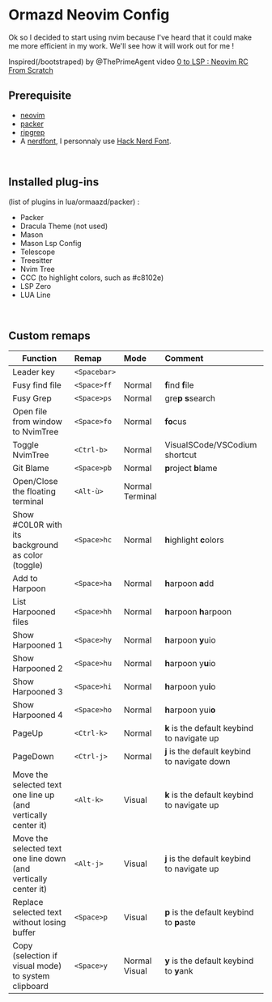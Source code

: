 # Ormazd Neovim Config

Ok so I decided to start using nvim because I've heard that it could make me more efficient in my work. We'll see how it will work out for me !

Inspired(/bootstraped) by @ThePrimeAgent video [0 to LSP : Neovim RC From Scratch](https://www.youtube.com/watch?v=w7i4amO\_zaE)

## Prerequisite

- [neovim](https://github.com/neovim/neovim)
- [packer](https://github.com/wbthomason/packer.nvim)
- [ripgrep](https://github.com/BurntSushi/ripgrep)
- A [nerdfont](https://www.nerdfonts.com/font-downloads), I personnaly use [Hack Nerd Font](https://github.com/ryanoasis/nerd-fonts/releases/download/v3.0.2/Hack.zip).

<br>

## Installed plug-ins

(list of plugins in lua/ormaazd/packer) :
- Packer
- Dracula Theme (not used)
- Mason
- Mason Lsp Config
- Telescope
- Treesitter
- Nvim Tree
- CCC (to highlight colors, such as #c8102e)
- LSP Zero
- LUA Line

<br>

## Custom remaps

Function | Remap | Mode | Comment
---------|:------|:-----|:-------|
Leader key | `<Spacebar>` |   |   |
Fusy find file | `<Space>ff`| Normal | **f**ind **f**ile
Fusy Grep | `<Space>ps`| Normal | gre**p** **s**search
Open file from window to NvimTree | `<Space>fo`| Normal | **fo**cus
Toggle NvimTree | `<Ctrl-b>` | Normal | VisualSCode/VSCodium shortcut
Git Blame | `<Space>pb`| Normal | **p**roject **b**lame
Open/Close the floating terminal | `<Alt-ù>` | Normal<br>Terminal |  |
Show #C0L0R with its background as color (toggle) | `<Space>hc` | Normal | **h**ighlight **c**olors
Add to Harpoon | `<Space>ha` | Normal | **h**arpoon **a**dd
List Harpooned files | `<Space>hh` | Normal | **h**arpoon **h**arpoon
Show Harpooned 1 | `<Space>hy` | Normal | **h**arpoon **y**uio
Show Harpooned 2 | `<Space>hu` | Normal | **h**arpoon y**u**io
Show Harpooned 3 | `<Space>hi` | Normal | **h**arpoon yu**i**o
Show Harpooned 4 | `<Space>ho` | Normal | **h**arpoon yui**o**
PageUp | `<Ctrl-k>` | Normal | **k** is the default keybind to navigate up
PageDown | `<Ctrl-j>` | Normal | **j** is the default keybind to navigate down
Move the selected text one line up (and vertically center it) | `<Alt-k>` | Visual | **k** is the default keybind to navigate up
Move the selected text one line down (and vertically center it) | `<Alt-j>` | Visual | **j** is the default keybind to navigate up
Replace selected text without losing buffer | `<Space>p` | Visual | **p** is the default keybind to **p**aste
Copy (selection if visual mode) to system clipboard | `<Space>y` | Normal<br>Visual | **y** is the default keybind to **y**ank
